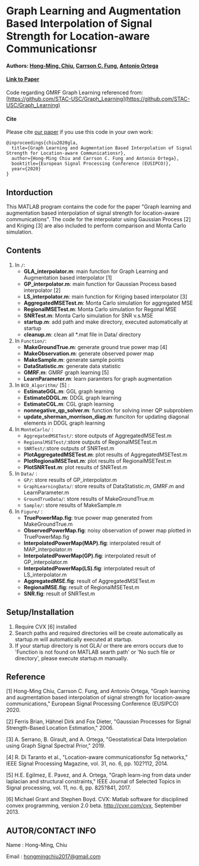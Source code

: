 # Graph Learning and Augmentation Based Interpolation of Signal Strength for Location-aware Communicationsr
#### Authors: [Hong-Ming, Chiu](https://github.com/Hong-Ming), [Carrson C. Fung](https://mcube.nctu.edu.tw/~cfung/), [Antonio Ortega](https://viterbi.usc.edu/directory/faculty/Ortega/Antonio)
#### [Link to Paper](https://www.eurasip.org/Proceedings/Eusipco/Eusipco2020/pdfs/0002150.pdf)
Code regarding GMRF Graph Learning referenced from: [https://github.com/STAC-USC/Graph_Learning](https://github.com/STAC-USC/Graph_Learning)
#### Cite
Please cite [our paper](https://www.eurasip.org/Proceedings/Eusipco/Eusipco2020/pdfs/0002150.pdf) if you use this code in your own work:

```
@inproceedings{chiu2020gla,
  title={Graph Learning and Augmentation Based Interpolation of Signal Strength for Location-aware Communicationsr},
  author={Hong-Ming Chiu and Carrson C. Fung and Antonio Ortega},
  booktitle={European Signal Processing Conference (EUSIPCO)},
  year={2020}
}
```

## Intorduction
This MATLAB program contains the code for the paper "Graph learning and augmentation based interpolation of signal strength for location-aware communications". The code for the interpolator using Gaussian Process [2] and Kriging [3] are also included to perform comparison and Monta Carlo simulation.

## Contents
1. In `/`:
    - **GLA_interpolator.m**: main function for Graph Learning and Augmentation based interpolator [1]
    - **GP_interpolator.m**: main function for Gaussian Process based interpolator [2]
    - **LS_interpolator.m**: main function for Kriging based interpolator [3]
    - **AggregatedMSETest.m**: Monta Carlo simulation for aggregated MSE
    - **RegionalMSETest.m**: Monta Carlo simulation for Regonal MSE
    - **SNRTest.m**: Monta Carlo simulation for SNR v.s.MSE
    - **startup.m**: add path and make directory, executed automatically at startup
    - **cleanup.m**: clean all *.mat file in Data/ directory
2. In `Function/`: 
    - **MakeGroundTrue.m**: generate ground true power map [4]
    - **MakeObservation.m**: generate observed power map
    - **MakeSample.m**: generate sample points
    - **DataStatistic.m**: generate data statistic
    - **GMRF.m**: GMRF graph learning [5]
    - **LearnParameter.m**: learn paramters for graph augmentation
3. In `BCD_Algorithm/` [5] : 
    - **EstimateGGL.m**: GGL graph learning
    - **EstimateDDGL.m**: DDGL graph learning
    - **EstimateCGL.m**: CGL graph learning
    - **nonnegative_qp_solver.m**: function for solving inner QP subproblem
    - **update_sherman_morrison_diag.m**: funciton for updating diagonal elements in DDGL graph learning
4. In `MonteCarlo/` : 
    - `AggregatedMSETest/`: store outputs of AggregatedMSETest.m
    - `RegionalMSETest/`:store outputs of RegionalMSETest.m
    - `SNRTest/`:store outputs of SNRTest.m
    - **PlotAggregatedMSETest.m**: plot results of AggregatedMSETest.m
    - **PlotRegionalMSETest.m**: plot results of RegionalMSETest.m
    - **PlotSNRTest.m**: plot results of SNRTest.m
5. In `Data/` :
    - `GP/`: store results of GP_interpolator.m
    - `GraphLearningData/`: store results of DataStatistic.m, GMRF.m and LearnParameter.m
    - `GroundTrueData/`: store results of MakeGroundTrue.m
    - `Sample/`: store results of MakeSample.m
6. In `Figure/` :
    - **TruePowerMap.fig**: true power map generated from MakeGroundTrue.m
    - **ObservedPowerMap.fig**: noisy observation of power map plotted in TruePowerMap.fig
    - **InterpolatedPowerMap(MAP).fig**: interpolated result of MAP_interpolator.m
    - **InterpolatedPowerMap(GP).fig**: interpolated result of GP_interpolator.m
    - **InterpolatedPowerMap(LS).fig**: interpolated result of LS_interpolator.m
    - **AggregatedMSE.fig**: result of AggregatedMSETest.m
    - **RegionalMSE.fig**: result of RegionalMSETest.m
    - **SNR.fig**: result of SNRTest.m
## Setup/Installation
1. Require CVX [6] installed
2. Search paths and required directories will be create automatically as
   startup.m will automatically executed at startup.
3. If your startup directory is not GLA/ or there are errors occurs due to 
   'Function is not found on MATLAB searth path' or 'No such file or directory',
   please execute startup.m manually.
        
## Reference
[1] Hong-Ming Chiu, Carrson C. Fung, and Antonio Ortega, "Graph learning and augmentation based interpolation of signal strength for location-aware communications,"  European Signal Processing Conference (EUSIPCO) 2020.
    
[2] Ferris Brian, Hähnel Dirk and Fox Dieter, "Gaussian Processes for Signal Strength-Based Location Estimation," 2006.
    
[3] A. Serrano, B. Girault, and A. Ortega, "Geostatistical Data Interpolation using Graph Signal Spectral Prior," 2019.
    
[4] R. Di Taranto et al., "Location-aware communicationsfor 5g networks," IEEE Signal Processing Magazine, vol. 31, no. 6, pp. 102?112, 2014.
    
[5] H.E. Egilmez, E. Pavez, and A. Ortega, "Graph learn-ing from data under laplacian and structural constraints," IEEE Journal of Selected Topics in Signal processing, vol. 11, no. 6, pp. 825?841, 2017.
    
[6] Michael Grant and Stephen Boyd. CVX: Matlab software for disciplined convex programming, version 2.0 beta. http://cvxr.com/cvx, September 2013.
    
## AUTOR/CONTACT INFO
Name  : Hong-Ming, Chiu

Email : hongmingchiu2017@gmail.com

